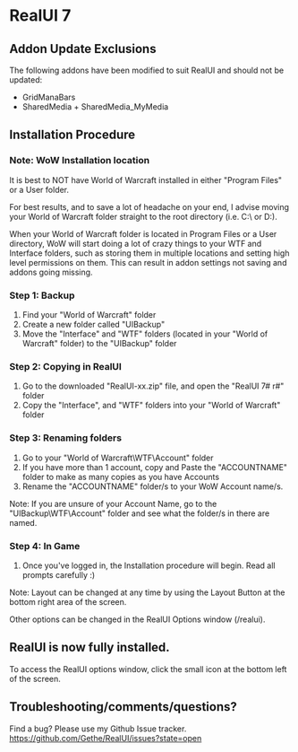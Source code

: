 RealUI 7
========

Addon Update Exclusions
-----------------------
The following addons have been modified to suit RealUI and should not be updated:

  - GridManaBars
  - SharedMedia + SharedMedia_MyMedia

Installation Procedure
----------------------
### Note: WoW Installation location ###

It is best to NOT have World of Warcraft installed in either "Program Files" or a User folder.

For best results, and to save a lot of headache on your end, I advise moving your World of Warcraft folder straight to the root directory (i.e. C:\ or D:\).

When your World of Warcraft folder is located in Program Files or a User directory, WoW will start doing a lot of crazy things to your WTF and Interface folders, such as storing them in multiple locations and setting high level permissions on them. This can result in addon settings not saving and addons going missing.


### Step 1: Backup ###

  1. Find your "World of Warcraft" folder
  2. Create a new folder called "UIBackup"
  3. Move the "Interface" and "WTF" folders (located in your "World of Warcraft" folder) to the "UIBackup" folder


### Step 2: Copying in RealUI ###

  1. Go to the downloaded "RealUI-xx.zip" file, and open the "RealUI 7# r#" folder
  2. Copy the "Interface", and "WTF" folders into your "World of Warcraft" folder


### Step 3: Renaming folders ###

  1. Go to your "World of Warcraft\WTF\Account\" folder
  2. If you have more than 1 account, copy and Paste the "ACCOUNTNAME" folder to make as many copies as you have Accounts
  3. Rename the "ACCOUNTNAME" folder/s to your WoW Account name/s.

Note: If you are unsure of your Account Name, go to the "UIBackup\WTF\Account\" folder and see what the folder/s in there are named.


### Step 4: In Game ###

  1. Once you've logged in, the Installation procedure will begin. Read all prompts carefully :)

Note: Layout can be changed at any time by using the Layout Button at the bottom right area of the screen.

Other options can be changed in the RealUI Options window (/realui).


RealUI is now fully installed.
------------------------------
To access the RealUI options window, click the small icon at the bottom left of the screen.


Troubleshooting/comments/questions?
-----------------------------------
Find a bug? Please use my Github Issue tracker. 
https://github.com/Gethe/RealUI/issues?state=open
